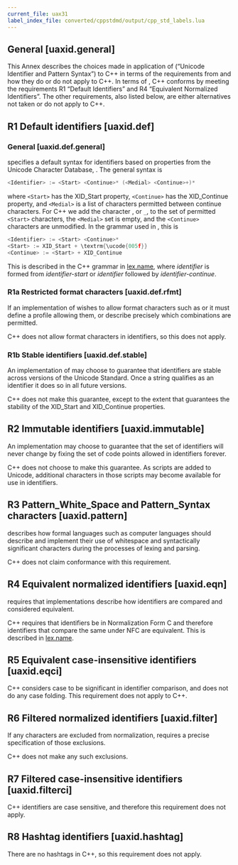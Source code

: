 ```yaml
---
current_file: uax31
label_index_file: converted/cppstdmd/output/cpp_std_labels.lua
---
```


## General <a id="uaxid.general">[uaxid.general]</a>

This Annex describes the choices made in application of (“Unicode
Identifier and Pattern Syntax”) to C++ in terms of the requirements from
and how they do or do not apply to C++. In terms of , C++ conforms by
meeting the requirements R1 “Default Identifiers” and R4 “Equivalent
Normalized Identifiers”. The other requirements, also listed below, are
either alternatives not taken or do not apply to C++.

## R1 Default identifiers <a id="uaxid.def">[uaxid.def]</a>

### General <a id="uaxid.def.general">[uaxid.def.general]</a>

specifies a default syntax for identifiers based on properties from the
Unicode Character Database, . The general syntax is

``` cpp
<Identifier> := <Start> <Continue>* (<Medial> <Continue>+)*
```

where `<Start>` has the XID_Start property, `<Continue>` has the
XID_Continue property, and `<Medial>` is a list of characters permitted
between continue characters. For C++ we add the character , or `_`, to
the set of permitted `<Start>` characters, the `<Medial>` set is empty,
and the `<Continue>` characters are unmodified. In the grammar used in ,
this is

``` cpp
<Identifier> := <Start> <Continue>*
<Start> := XID_Start + \textrm{\ucode{005f}}
<Continue> := <Start> + XID_Continue
```

This is described in the C++ grammar in [lex.name], where *identifier*
is formed from *identifier-start* or *identifier* followed by
*identifier-continue*.

### R1a Restricted format characters <a id="uaxid.def.rfmt">[uaxid.def.rfmt]</a>

If an implementation of wishes to allow format characters such as or it
must define a profile allowing them, or describe precisely which
combinations are permitted.

C++ does not allow format characters in identifiers, so this does not
apply.

### R1b Stable identifiers <a id="uaxid.def.stable">[uaxid.def.stable]</a>

An implementation of may choose to guarantee that identifiers are stable
across versions of the Unicode Standard. Once a string qualifies as an
identifier it does so in all future versions.

C++ does not make this guarantee, except to the extent that guarantees
the stability of the XID_Start and XID_Continue properties.

## R2 Immutable identifiers <a id="uaxid.immutable">[uaxid.immutable]</a>

An implementation may choose to guarantee that the set of identifiers
will never change by fixing the set of code points allowed in
identifiers forever.

C++ does not choose to make this guarantee. As scripts are added to
Unicode, additional characters in those scripts may become available for
use in identifiers.

## R3 Pattern_White_Space and Pattern_Syntax characters <a id="uaxid.pattern">[uaxid.pattern]</a>

describes how formal languages such as computer languages should
describe and implement their use of whitespace and syntactically
significant characters during the processes of lexing and parsing.

C++ does not claim conformance with this requirement.

## R4 Equivalent normalized identifiers <a id="uaxid.eqn">[uaxid.eqn]</a>

requires that implementations describe how identifiers are compared and
considered equivalent.

C++ requires that identifiers be in Normalization Form C and therefore
identifiers that compare the same under NFC are equivalent. This is
described in [lex.name].

## R5 Equivalent case-insensitive identifiers <a id="uaxid.eqci">[uaxid.eqci]</a>

C++ considers case to be significant in identifier comparison, and does
not do any case folding. This requirement does not apply to C++.

## R6 Filtered normalized identifiers <a id="uaxid.filter">[uaxid.filter]</a>

If any characters are excluded from normalization, requires a precise
specification of those exclusions.

C++ does not make any such exclusions.

## R7 Filtered case-insensitive identifiers <a id="uaxid.filterci">[uaxid.filterci]</a>

C++ identifiers are case sensitive, and therefore this requirement does
not apply.

## R8 Hashtag identifiers <a id="uaxid.hashtag">[uaxid.hashtag]</a>

There are no hashtags in C++, so this requirement does not apply.

<!-- Link reference definitions -->
[lex.name]: lex.md#lex.name
